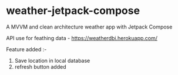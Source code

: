 # weather-jetpack-compose
A MVVM and clean architecture weather app with Jetpack Compose

API use for feathing data - https://weatherdbi.herokuapp.com/

Feature added :- 

1. Save location in local database
2. refresh button added
